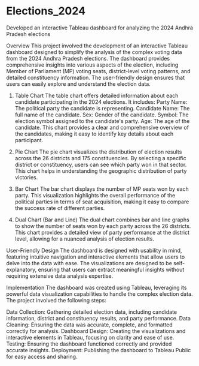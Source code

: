 # Elections_2024
Developed an interactive Tableau dashboard for analyzing the 2024 Andhra Pradesh elections


Overview
This project involved the development of an interactive Tableau dashboard designed to simplify the analysis of the complex voting data from the 2024 Andhra Pradesh elections. The dashboard provides comprehensive insights into various aspects of the election, including Member of Parliament (MP) voting seats, district-level voting patterns, and detailed constituency information. The user-friendly design ensures that users can easily explore and understand the election data.

1. Table Chart
The table chart offers detailed information about each candidate participating in the 2024 elections. It includes:
Party Name: The political party the candidate is representing.
Candidate Name: The full name of the candidate.
Sex: Gender of the candidate.
Symbol: The election symbol assigned to the candidate's party.
Age: The age of the candidate.
This chart provides a clear and comprehensive overview of the candidates, making it easy to identify key details about each participant.

2. Pie Chart
The pie chart visualizes the distribution of election results across the 26 districts and 175 constituencies. By selecting a specific district or constituency, users can see which party won in that sector. This chart helps in understanding the geographic distribution of party victories.

3. Bar Chart
The bar chart displays the number of MP seats won by each party. This visualization highlights the overall performance of the political parties in terms of seat acquisition, making it easy to compare the success rate of different parties.

4. Dual Chart (Bar and Line)
The dual chart combines bar and line graphs to show the number of seats won by each party across the 26 districts. This chart provides a detailed view of party performance at the district level, allowing for a nuanced analysis of election results.

User-Friendly Design
The dashboard is designed with usability in mind, featuring intuitive navigation and interactive elements that allow users to delve into the data with ease. The visualizations are designed to be self-explanatory, ensuring that users can extract meaningful insights without requiring extensive data analysis expertise.

Implementation
The dashboard was created using Tableau, leveraging its powerful data visualization capabilities to handle the complex election data. The project involved the following steps:

Data Collection: Gathering detailed election data, including candidate information, district and constituency results, and party performance.
Data Cleaning: Ensuring the data was accurate, complete, and formatted correctly for analysis.
Dashboard Design: Creating the visualizations and interactive elements in Tableau, focusing on clarity and ease of use.
Testing: Ensuring the dashboard functioned correctly and provided accurate insights.
Deployment: Publishing the dashboard to Tableau Public for easy access and sharing.

